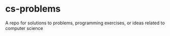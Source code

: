 cs-problems
===========

A repo for solutions to problems, programming exercises, or ideas related to computer science